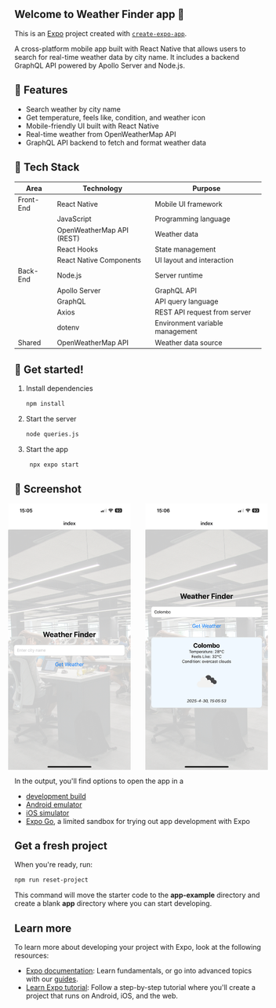## Welcome to Weather Finder app 👋

  This is an [Expo](https://expo.dev) project created with [`create-expo-app`](https://www.npmjs.com/package/create-expo-app).

  A cross-platform mobile app built with React Native that allows users to search for real-time weather data by city name. It includes a backend GraphQL API powered by Apollo Server and Node.js.


## 📱 Features

- Search weather by city name
- Get temperature, feels like, condition, and weather icon
- Mobile-friendly UI built with React Native
- Real-time weather from OpenWeatherMap API
- GraphQL API backend to fetch and format weather data


## 🧰 Tech Stack

| Area      | Technology                | Purpose                           |
|-----------|---------------------------|-----------------------------------|
| Front-End | React Native              | Mobile UI framework               |
|           | JavaScript                | Programming language              |
|           | OpenWeatherMap API (REST) | Weather data                      |
|           | React Hooks               | State management                  |
|           | React Native Components   | UI layout and interaction         |
| Back-End  | Node.js                   | Server runtime                    |
|           | Apollo Server             | GraphQL API                       |
|           | GraphQL                   | API query language                |
|           | Axios                     | REST API request from server      |
|           | dotenv                    | Environment variable management   |
| Shared    | OpenWeatherMap API        | Weather data source               |



## 🚀 Get started!

1. Install dependencies

   ```bash
   npm install
   ```

1. Start the server

   ```bash
   node queries.js
   ```

2. Start the app

   ```bash
    npx expo start
   ```

## 📸 Screenshot

<div style="display: flex; gap: 30px; justify-content: center; margin: auto;">
  <img src="assets/images/IMG_0316.png" alt="App Screenshot 1" width="250"/>
  <img src="assets/images/IMG_0317.png" alt="App Screenshot 2" width="250"/>
</div>

In the output, you'll find options to open the app in a

- [development build](https://docs.expo.dev/develop/development-builds/introduction/)
- [Android emulator](https://docs.expo.dev/workflow/android-studio-emulator/)
- [iOS simulator](https://docs.expo.dev/workflow/ios-simulator/)
- [Expo Go](https://expo.dev/go), a limited sandbox for trying out app development with Expo


## Get a fresh project

When you're ready, run:

```bash
npm run reset-project
```

This command will move the starter code to the **app-example** directory and create a blank **app** directory where you can start developing.

## Learn more

To learn more about developing your project with Expo, look at the following resources:

- [Expo documentation](https://docs.expo.dev/): Learn fundamentals, or go into advanced topics with our [guides](https://docs.expo.dev/guides).
- [Learn Expo tutorial](https://docs.expo.dev/tutorial/introduction/): Follow a step-by-step tutorial where you'll create a project that runs on Android, iOS, and the web.


